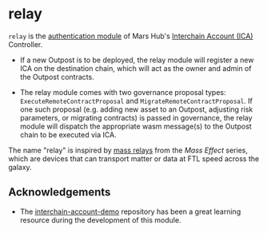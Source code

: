 # relay

`relay` is the [authentication module](https://ibc.cosmos.network/main/apps/interchain-accounts/auth-modules.html) of Mars Hub's [Interchain Account (ICA)](https://github.com/cosmos/ibc/blob/main/spec/app/ics-027-interchain-accounts/README.md) Controller.

- If a new Outpost is to be deployed, the relay module will register a new ICA on the destination chain, which will act as the owner and admin of the Outpost contracts.

- The relay module comes with two governance proposal types: `ExecuteRemoteContractProposal` and `MigrateRemoteContractProposal`. If one such proposal (e.g. adding new asset to an Outpost, adjusting risk parameters, or migrating contracts) is passed in governance, the relay module will dispatch the appropriate wasm message(s) to the Outpost chain to be executed via ICA.

The name "relay" is inspired by [mass relays](https://masseffect.fandom.com/wiki/Mass_Relay) from the _Mass Effect_ series, which are devices that can transport matter or data at FTL speed across the galaxy.

## Acknowledgements

- The [interchain-account-demo](https://github.com/cosmos/interchain-accounts-demo) repository has been a great learning resource during the development of this module.
